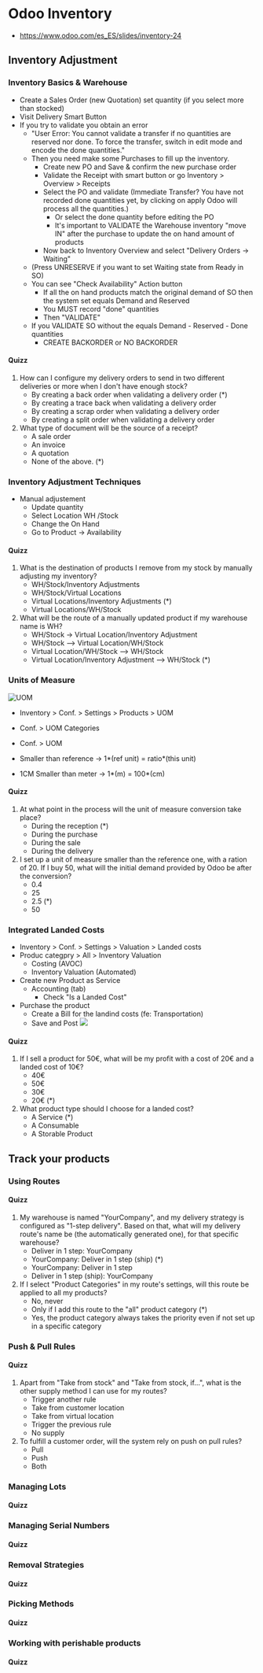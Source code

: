 # Odoo Inventory

- https://www.odoo.com/es_ES/slides/inventory-24
## Inventory Adjustment

### Inventory Basics & Warehouse

- Create a Sales Order (new Quotation) set quantity (if you select more than stocked)
- Visit Delivery Smart Button
- If you try to validate you obtain an error
    - "User Error: You cannot validate a transfer if no quantities are reserved nor done. To force the transfer, switch in edit mode and encode the done quantities."
    - Then you need make some Purchases to fill up the inventory.
        - Create new PO and Save & confirm the new purchase order
        - Validate the Receipt with smart button or go Inventory > Overview > Receipts
        - Select the PO and validate (Immediate Transfer? You have not recorded done quantities yet, by clicking on apply Odoo will process all the quantities.)
            - Or select the done quantity before editing the PO
            - It's important to VALIDATE the Warehouse inventory "move IN" after the purchase to update the on hand amount of products
        - Now back to Inventory Overview and select "Delivery Orders -> Waiting"
    - (Press UNRESERVE if you want to set Waiting state from Ready in SO)
    - You can see "Check Availability" Action button
        - If all the on hand products match the original demand of SO then the system set equals Demand and Reserved
        - You MUST record "done" quantities
        - Then "VALIDATE"
    - If you VALIDATE SO without the equals Demand - Reserved - Done quantities
        - CREATE BACKORDER or NO BACKORDER
#### Quizz

1. How can I configure my delivery orders to send in two different deliveries or more when I don't have enough stock?
    - By creating a back order when validating a delivery order (*)
    - By creating a trace back when validating a delivery order
    - By creating a scrap order when validating a delivery order
    - By creating a split order when validating a delivery order
2. What type of document will be the source of a receipt?
    - A sale order
    - An invoice
    - A quotation
    - None of the above. (*)

### Inventory Adjustment Techniques

- Manual adjustement
    - Update quantity
    - Select Location WH /Stock
    - Change the On Hand
    - Go to Product -> Availability
#### Quizz

1. What is the destination of products I remove from my stock by manually adjusting my inventory?
    - WH/Stock/Inventory Adjustments
    - WH/Stock/Virtual Locations
    - Virtual Locations/Inventory Adjustments (*)
    - Virtual Locations/WH/Stock
2. What will be the route of a manually updated product if my warehouse name is WH?
    - WH/Stock -> Virtual Location/Inventory Adjustment
    - WH/Stock --> Virtual Location/WH/Stock
    - Virtual Location/WH/Stock --> WH/Stock
    - Virtual Location/Inventory Adjustment --> WH/Stock (*)

### Units of Measure
![UOM](img/inventory/inventory-uom.jpg)

- Inventory > Conf. > Settings >  Products > UOM
- Conf. > UOM Categories
- Conf. > UOM

- Smaller than reference -> 1*(ref unit) = ratio*(this unit)
- 1CM Smaller than meter -> 1*(m) = 100*(cm)
#### Quizz

1. At what point in the process will the unit of measure conversion take place?
    - During the reception (*)
    - During the purchase
    - During the sale
    - During the delivery
2. I set up a unit of measure smaller than the reference one, with a ration of 20. If I buy 50, what will the initial demand provided by Odoo be after the conversion?
    - 0.4
    - 25
    - 2.5 (*)
    - 50

### Integrated Landed Costs
- Inventory > Conf. > Settings > Valuation > Landed costs
- Produc categpry > All > Inventory Valuation
    - Costing (AVOC)
    - Inventory Valuation (Automated)
- Create new Product as Service
    - Accounting (tab)
        - Check "Is a Landed Cost"
- Purchase the product
    - Create a Bill for the landind costs (fe: Transportation)
    - Save and Post
![](img/inventory/landed-cost.jpg)
#### Quizz

1. If I sell a product for 50€, what will be my profit with a cost of 20€ and a landed cost of 10€?
    - 40€
    - 50€
    - 30€
    - 20€ (*)
2. What product type should I choose for a landed cost?
    - A Service (*)
    - A Consumable
    - A Storable Product

## Track your products

### Using Routes

#### Quizz
1. My warehouse is named "YourCompany", and my delivery strategy is configured as "1-step delivery". Based on that, what will my delivery route's name be (the automatically generated one), for that specific warehouse?
    - Deliver in 1 step: YourCompany
    - YourCompany: Deliver in 1 step (ship) (*)
    - YourCompany: Deliver in 1 step
    - Deliver in 1 step (ship): YourCompany
2. If I select "Product Categories" in my route's settings, will this route be applied to all my products?
    - No, never
    - Only if I add this route to the "all" product category (*)
    - Yes, the product category always takes the priority even if not set up in a specific category

### Push & Pull Rules

#### Quizz
1. Apart from "Take from stock" and "Take from stock, if...", what is the other supply method I can use for my routes?
    - Trigger another rule
    - Take from customer location
    - Take from virtual location
    - Trigger the previous rule
    - No supply
2. To fulfill a customer order, will the system rely on push on pull rules?
    - Pull
    - Push
    - Both

### Managing Lots

#### Quizz

### Managing Serial Numbers

#### Quizz

### Removal Strategies

#### Quizz

### Picking Methods

#### Quizz

### Working with perishable products

#### Quizz